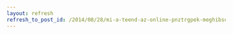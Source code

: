 ```yaml
---
layout: refresh
refresh_to_post_id: /2014/08/28/mi-a-teend-az-online-pnztrgpek-meghibsodsa-esetn
---
```

